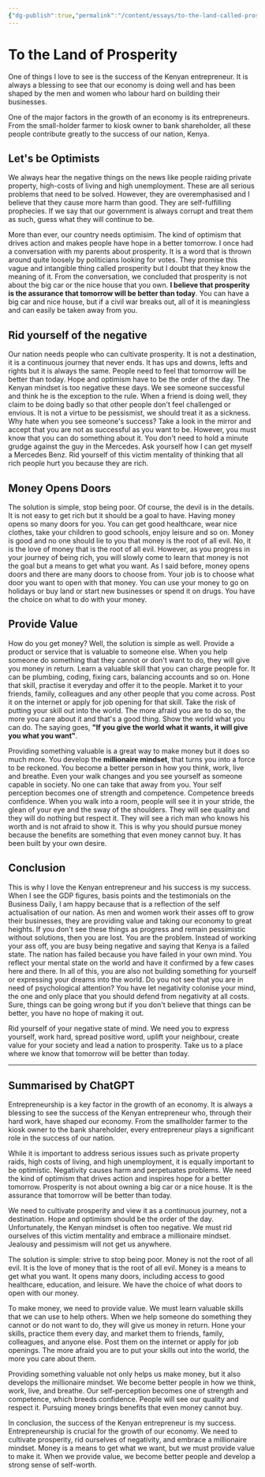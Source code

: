 ```yaml
---
{"dg-publish":true,"permalink":"/content/essays/to-the-land-called-prosperity/","noteIcon":"2"}
---
```


# To the Land of Prosperity

One of things I love to see is the success of the Kenyan entrepreneur. It is always a blessing to see that our economy is doing well and has been shaped by the men and women who labour hard on building their businesses. 

One of the major factors in the growth of an economy is its entrepreneurs. From the small-holder farmer to kiosk owner to bank shareholder, all these people contribute greatly to the success of our nation, Kenya.

## Let's be Optimists

We always hear the negative things on the news like people raiding private property, high-costs of living and high unemployment. These are all serious problems that need to be solved. However, they are overemphasised and I believe that they cause more harm than good. They are self-fulfilling prophecies. If we say that our government is always corrupt and treat them as such, guess what they will continue to be. 

More than ever, our country needs optimisim. The kind of optimism that drives action and makes people have hope in a better tomorrow. I once had a conversation with my parents about prosperity. It is a word that is thrown around quite loosely by politicians looking for votes. They promise this vague and intangible thing called prosperity but I doubt that they know the meaning of it. From the conversation, we concluded that prosperity is not about the big car or the nice house that you own. **I believe that prosperity is the assurance that tomorrow will be better than today**. You can have a big car and nice house, but if a civil war breaks out, all of it is meaningless and can easily be taken away from you. 

## Rid yourself of the negative

Our nation needs people who can cultivate prosperity. It is not a destination, it is a continuous journey that never ends. It has ups and downs, lefts and rights but it is always the same. People need to feel that tomorrow will be better than today. Hope and optimism have to be the order of the day. The Kenyan mindset is too negative these days. We see someone successful and think he is the exception to the rule. When a friend is doing well, they claim to be doing badly so that other people don't feel challenged or envious. It is not a virtue to be pessismist, we should treat it as a sickness. Why hate when you see someone's success? Take a look in the mirror and accept that you are not as successful as you want to be. However, you must know that you can do something about it. You don't need to hold a minute grudge against the guy in the Mercedes. Ask yourself how I can get myself a Mercedes Benz. Rid yourself of this victim mentality of thinking that all rich people hurt you because they are rich. 

## Money Opens Doors

The solution is simple, stop being poor. Of course, the devil is in the details. It is not easy to get rich but it should be a goal to have. Having money opens so many doors for you. You can get good healthcare, wear nice clothes, take your children to good schools, enjoy leisure and so on. Money is good and no one should lie to you that money is the root of all evil. No, it is the love of money that is the root of all evil. However, as you progress in your journey of being rich, you will slowly come to learn that money is not the goal but a means to get what you want. As I said before, money opens doors and there are many doors to choose from. Your job is to choose what door you want to open with that money. You can use your money to go on holidays or buy land or start new businesses or spend it on drugs. You have the choice on what to do with your money.

## Provide Value

How do you get money? Well, the solution is simple as well. Provide a product or service that is valuable to someone else. When you help someone do something that they cannot or don't want to do, they will give you money in return. Learn a valuable skill that you can charge people for. It can be plumbing, coding, fixing cars, balancing accounts and so on. Hone that skill, practise it everyday and offer it to the people. Market it to your friends, family, colleagues and any other people that you come across. Post it on the internet or apply for job opening for that skill. Take the risk of putting your skill out into the world. The more afraid you are to do so, the more you care about it and that's a good thing. Show the world what you can do. The saying goes, **"If you give the world what it wants, it will give you what you want"**.

Providing something valuable is a great way to make money but it does so much more. You develop the **millionaire mindset**, that turns you into a force to be reckoned. You become a better person in how you think, work, live and breathe. Even your walk changes and you see yourself as someone capable in society. No one can take that away from you. Your self perception becomes one of strength and competence. Competence breeds confidence. When you walk into a room, people will see it in your stride, the glean of your eye and the sway of the shoulders. They will see quality and they will do nothing but respect it. They will see a rich man who knows his worth and is not afraid to show it. This is why you should pursue money because the benefits are something that even money cannot buy. It has been built by your own desire.

## Conclusion

This is why I love the Kenyan entrepreneur and his success is my success. When I see the GDP figures, basis points and the testimonials on the Business Daily, I am happy because that is a reflection of the self actualisation of our nation. As men and women work their asses off to grow their businesses, they are providing value and taking our economy to great heights. If you don't see these things as progress and remain pessimistic without solutions, then you are lost. You are the problem. Instead of working your ass off, you are busy being negative and saying that Kenya is a failed state. The nation has failed because you have failed in your own mind. You reflect your mental state on the world and have it confirmed by a few cases here and there. In all of this, you are also not building something for yourself or expressing your dreams into the world. Do you not see that you are in need of psychological attention? You have let negativity colonise your mind, the one and only place that you should defend from negativity at all costs. Sure, things can be going wrong but if you don't believe that things can be better, you have no hope of making it out. 

Rid yourself of your negative state of mind. We need you to express yourself, work hard, spread positive word, uplift your neighbour, create value for your society and lead a nation to prosperity. Take us to a place where we know that tomorrow will be better than today.

---

## Summarised by ChatGPT

Entrepreneurship is a key factor in the growth of an economy. It is always a blessing to see the success of the Kenyan entrepreneur who, through their hard work, have shaped our economy. From the smallholder farmer to the kiosk owner to the bank shareholder, every entrepreneur plays a significant role in the success of our nation.

While it is important to address serious issues such as private property raids, high costs of living, and high unemployment, it is equally important to be optimistic. Negativity causes harm and perpetuates problems. We need the kind of optimism that drives action and inspires hope for a better tomorrow. Prosperity is not about owning a big car or a nice house. It is the assurance that tomorrow will be better than today.

We need to cultivate prosperity and view it as a continuous journey, not a destination. Hope and optimism should be the order of the day. Unfortunately, the Kenyan mindset is often too negative. We must rid ourselves of this victim mentality and embrace a millionaire mindset. Jealousy and pessimism will not get us anywhere.

The solution is simple: strive to stop being poor. Money is not the root of all evil. It is the love of money that is the root of all evil. Money is a means to get what you want. It opens many doors, including access to good healthcare, education, and leisure. We have the choice of what doors to open with our money.

To make money, we need to provide value. We must learn valuable skills that we can use to help others. When we help someone do something they cannot or do not want to do, they will give us money in return. Hone your skills, practice them every day, and market them to friends, family, colleagues, and anyone else. Post them on the internet or apply for job openings. The more afraid you are to put your skills out into the world, the more you care about them.

Providing something valuable not only helps us make money, but it also develops the millionaire mindset. We become better people in how we think, work, live, and breathe. Our self-perception becomes one of strength and competence, which breeds confidence. People will see our quality and respect it. Pursuing money brings benefits that even money cannot buy.

In conclusion, the success of the Kenyan entrepreneur is my success. Entrepreneurship is crucial for the growth of our economy. We need to cultivate prosperity, rid ourselves of negativity, and embrace a millionaire mindset. Money is a means to get what we want, but we must provide value to make it. When we provide value, we become better people and develop a strong sense of self-worth.